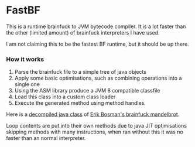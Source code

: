 # FastBF

This is a runtime brainfuck to JVM bytecode compiler. It is a lot faster than the other (limited amount) of brainfuck interpreters I have used.

I am not claiming this to be the fastest BF runtime, but it should be up there.

### How it works

1. Parse the brainfuck file to a simple tree of java objects
2. Apply some basic optimisations, such as combining operations into a single one
3. Using the ASM library produce a JVM 8 compatible classfile
4. Load this class into a custom class loader
5. Execute the generated method using method handles.

Here is a [decompiled java class](https://gist.github.com/modmuss50/2741dcfe4bb4c9b6acd0d44b9e8c3c03) of [Erik Bosman's brainfuck mandelbrot](https://github.com/erikdubbelboer/brainfuck-jit/blob/master/mandelbrot.bf).

Loop contents are put into their own methods due to java JIT optimisations skipping methods with many instructions, when ran without this it was no faster than an normal interpreter.